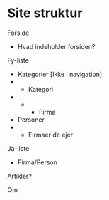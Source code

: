 # Site struktur

Forside

- Hvad indeholder forsiden?

Fy-liste

- Kategorier [Ikke i navigation]
- - Kategori
- - - Firma
- Personer
- - Firmaer de ejer

Ja-liste

- Firma/Person

Artikler?

Om
